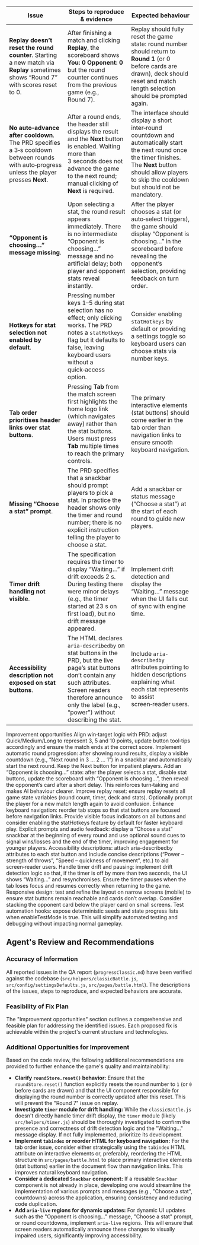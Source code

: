 | Issue                                                                                                                                                                                                                                             | Steps to reproduce & evidence                                                                                                                                                                                                                     | Expected behaviour                                                                                                                                                                                                     |
| ------------------------------------------------------------------------------------------------------------------------------------------------------------------------------------------------------------------------------------------------- | ------------------------------------------------------------------------------------------------------------------------------------------------------------------------------------------------------------------------------------------------- | ---------------------------------------------------------------------------------------------------------------------------------------------------------------------------------------------------------------------- |
| **Replay doesn’t reset the round counter**.  Starting a new match via **Replay** sometimes shows “Round 7” with scores reset to 0.                                                                                                                | After finishing a match and clicking **Replay**, the scoreboard shows **You: 0 Opponent: 0** but the round counter continues from the previous game (e.g., Round 7).                                                                              | Replay should fully reset the game state: round number should return to **Round 1** (or 0 before cards are drawn), deck should reset and match length selection should be prompted again.                              |
| **No auto‑advance after cooldown**.  The PRD specifies a 3‑s cooldown between rounds with auto‑progress unless the player presses **Next**.                                                                                                       | After a round ends, the header still displays the result and the **Next** button is enabled.  Waiting more than 3 seconds does not advance the game to the next round; manual clicking of **Next** is required.                                   | The interface should display a short inter‑round countdown and automatically start the next round once the timer finishes.  The **Next** button should allow players to skip the cooldown but should not be mandatory. |
| **“Opponent is choosing…” message missing**.                                                                                                                                                                                                      | Upon selecting a stat, the round result appears immediately.  There is no intermediate “Opponent is choosing…” message and no artificial delay; both player and opponent stats reveal instantly.                                                  | After the player chooses a stat (or auto‑select triggers), the game should display “Opponent is choosing…” in the scoreboard before revealing the opponent’s selection, providing feedback on turn order.              |
| **Hotkeys for stat selection not enabled by default**.                                                                                                                                                                                            | Pressing number keys 1–5 during stat selection has no effect; only clicking works.  The PRD notes a `statHotkeys` flag but it defaults to false, leaving keyboard users without a quick‑access option.                                            | Consider enabling `statHotkeys` by default or providing a settings toggle so keyboard users can choose stats via number keys.                                                                                          |
| **Tab order prioritises header links over stat buttons**.                                                                                                                                                                                         | Pressing **Tab** from the match screen first highlights the home logo link (which navigates away) rather than the stat buttons.  Users must press **Tab** multiple times to reach the primary controls.                                           | The primary interactive elements (stat buttons) should come earlier in the tab order than navigation links to ensure smooth keyboard navigation.                                                                       |
| **Missing “Choose a stat” prompt**.                                                                                                                                                                                                               | The PRD specifies that a snackbar should prompt players to pick a stat.  In practice the header shows only the timer and round number; there is no explicit instruction telling the player to choose a stat.                                      | Add a snackbar or status message (“Choose a stat”) at the start of each round to guide new players.                                                                                                                    |
| **Timer drift handling not visible**.                                                                                                                                                                                                             | The specification requires the timer to display “Waiting…” if drift exceeds 2 s.  During testing there were minor delays (e.g., the timer started at 23 s on first load), but no drift message appeared.                                          | Implement drift detection and display the “Waiting…” message when the UI falls out of sync with engine time.                                                                                                           |
| **Accessibility description not exposed on stat buttons**.                                                                                                                                                                                        | The HTML declares `aria-describ­edby` on stat buttons in the PRD, but the live page’s stat buttons don’t contain any such attributes.  Screen readers therefore announce only the label (e.g., “power”) without describing the stat.              | Include `aria-describedby` attributes pointing to hidden descriptions explaining what each stat represents to assist screen‑reader users.                                                                              |

Improvement opportunities
Align win‑target logic with PRD: adjust Quick/Medium/Long to represent 3, 5 and 10 points, update button tool‑tips accordingly and ensure the match ends at the correct score.
Implement automatic round progression: after showing round results, display a visible countdown (e.g., “Next round in 3 … 2 … 1”) in a snackbar and automatically start the next round. Keep the Next button for impatient players.
Add an “Opponent is choosing…” state: after the player selects a stat, disable stat buttons, update the scoreboard with “Opponent is choosing…”, then reveal the opponent’s card after a short delay. This reinforces turn‑taking and makes AI behaviour clearer.
Improve replay reset: ensure replay resets all game state variables (round count, timer, deck and stats). Optionally prompt the player for a new match length again to avoid confusion.
Enhance keyboard navigation: reorder tab stops so that stat buttons are focused before navigation links. Provide visible focus indicators on all buttons and consider enabling the statHotkeys feature by default for faster keyboard play.
Explicit prompts and audio feedback: display a “Choose a stat” snackbar at the beginning of every round and use optional sound cues to signal wins/losses and the end of the timer, improving engagement for younger players.
Accessibility descriptions: attach aria-describedby attributes to each stat button and include concise descriptions (“Power – strength of throws”, “Speed – quickness of movement”, etc.) to aid screen‑reader users.
Handle timer drift and pausing: implement drift detection logic so that, if the timer is off by more than two seconds, the UI shows “Waiting…” and resynchronises. Ensure the timer pauses when the tab loses focus and resumes correctly when returning to the game.
Responsive design: test and refine the layout on narrow screens (mobile) to ensure stat buttons remain reachable and cards don’t overlap. Consider stacking the opponent card below the player card on small screens.
Test automation hooks: expose deterministic seeds and state progress lists when enableTestMode is true. This will simplify automated testing and debugging without impacting normal gameplay.

## Agent's Review and Recommendations

### Accuracy of Information

All reported issues in the QA report (`progressClassic.md`) have been verified against the codebase (`src/helpers/classicBattle.js`, `src/config/settingsDefaults.js`, `src/pages/battle.html`). The descriptions of the issues, steps to reproduce, and expected behaviors are accurate.

### Feasibility of Fix Plan

The "Improvement opportunities" section outlines a comprehensive and feasible plan for addressing the identified issues. Each proposed fix is achievable within the project's current structure and technologies.

### Additional Opportunities for Improvement

Based on the code review, the following additional recommendations are provided to further enhance the game's quality and maintainability:

*   **Clarify `roundStore.reset()` behavior:** Ensure that the `roundStore.reset()` function explicitly resets the round number to `1` (or `0` before cards are drawn) and that the UI component responsible for displaying the round number is correctly updated after this reset. This will prevent the "Round 7" issue on replay.
*   **Investigate `timer` module for drift handling:** While the `classicBattle.js` doesn't directly handle timer drift display, the `timer` module (likely `src/helpers/timer.js`) should be thoroughly investigated to confirm the presence and correctness of drift detection logic and the "Waiting..." message display. If not fully implemented, prioritize its development.
*   **Implement `tabindex` or reorder HTML for keyboard navigation:** For the tab order issue, consider either strategically using the `tabindex` HTML attribute on interactive elements or, preferably, reordering the HTML structure in `src/pages/battle.html` to place primary interactive elements (stat buttons) earlier in the document flow than navigation links. This improves natural keyboard navigation.
*   **Consider a dedicated `Snackbar` component:** If a reusable `Snackbar` component is not already in place, developing one would streamline the implementation of various prompts and messages (e.g., "Choose a stat", countdowns) across the application, ensuring consistency and reducing code duplication.
*   **Add `aria-live` regions for dynamic updates:** For dynamic UI updates such as the "Opponent is choosing..." message, "Choose a stat" prompt, or round countdowns, implement `aria-live` regions. This will ensure that screen readers automatically announce these changes to visually impaired users, significantly improving accessibility.
